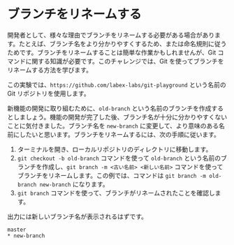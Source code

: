 # ブランチをリネームする

開発者として、様々な理由でブランチをリネームする必要がある場合があります。たとえば、ブランチ名をより分かりやすくするため、または命名規則に従うためです。ブランチをリネームすることは簡単な作業かもしれませんが、Git コマンドに関する知識が必要です。このチャレンジでは、Git を使ってブランチをリネームする方法を学びます。

この実験では、`https://github.com/labex-labs/git-playground` という名前の Git リポジトリを使用します。

新機能の開発に取り組むために、`old-branch` という名前のブランチを作成するとしましょう。機能の開発が完了した後、ブランチ名が十分に分かりやすくないことに気付きました。ブランチ名を `new-branch` に変更して、より意味のある名前にしたいと思います。ブランチをリネームするには、次の手順に従います。

1. ターミナルを開き、ローカルリポジトリのディレクトリに移動します。
2. `git checkout -b old-branch` コマンドを使って `old-branch` という名前のブランチを作成し、`git branch -m <古い名前> <新しい名前>` コマンドを使ってブランチをリネームします。この例では、コマンドは `git branch -m old-branch new-branch` になります。
3. `git branch` コマンドを使って、ブランチがリネームされたことを確認します。

出力には新しいブランチ名が表示されるはずです。

```shell
master
* new-branch
```
